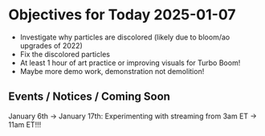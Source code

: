 # Objectives for Today 2025-01-07

- Investigate why particles are discolored (likely due to bloom/ao upgrades of 2022)
- Fix the discolored particles
- At least 1 hour of art practice or improving visuals for Turbo Boom!
- Maybe more demo work, demonstration not demolition!

## Events / Notices / Coming Soon

January 6th -> January 17th: Experimenting with streaming from 3am ET -> 11am ET!!!


